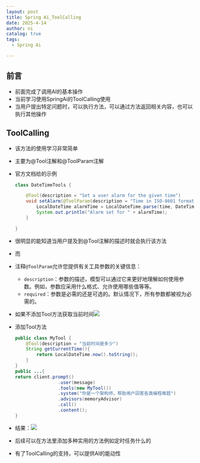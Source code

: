 ```yaml
---
layout: post
title: Spring Ai_ToolCalling
date: 2025-4-14
author: ni
catalog: true
tags:
  - Spring Ai

---
```


## 前言

- 前面完成了调用AI的基本操作
- 当前学习使用SpringAi的ToolCalling使用
- 当用户提出特定问题时，可以执行方法，可以通过方法返回相关内容，也可以执行其他操作

## ToolCalling

- 该方法的使用学习非常简单

- 主要为@Tool注解和@ToolParam注解

- 官方文档给的示例

  ```java
  class DateTimeTools {
  
      @Tool(description = "Set a user alarm for the given time")
      void setAlarm(@ToolParam(description = "Time in ISO-8601 format") String time) {
          LocalDateTime alarmTime = LocalDateTime.parse(time, DateTimeFormatter.ISO_DATE_TIME);
          System.out.println("Alarm set for " + alarmTime);
      }
  
  }
  ```

- 很明显的能知道当用户提及到@Tool注解的描述时就会执行该方法

- 而

- 注释`@ToolParam`允许您提供有关工具参数的关键信息：

  - `description`：参数的描述，模型可以通过它来更好地理解如何使用参数。例如，参数应采用什么格式、允许使用哪些值等等。
  - `required`：参数是必需的还是可选的。默认情况下，所有参数都被视为必需的。

- 如果不添加Tool方法获取当前时间![](https://nihhh1-blog.oss-cn-beijing.aliyuncs.com/my-blog/Spring%20Ai/Snipaste_2025-04-14_16-04-37.png)

- 添加Tool方法

  ```java
  public class MyTool {
      @Tool(description = "当前时间是多少")
      String getCurrentTime(){
          return LocalDateTime.now().toString();
      }
  }
  public ...{
  return client.prompt()
                  .user(message)
                  .tools(new MyTool())
                  .system("你是一个架构师，帮助用户回答各类编程难题")
                  .advisors(memoryAdvisor)
                  .call()
                  .content();
  }
  ```

- 结果：![](https://nihhh1-blog.oss-cn-beijing.aliyuncs.com/my-blog/Spring%20Ai/Snipaste_2025-04-14_16-06-35.png)

- 后续可以在方法里添加多种实用的方法例如定时任务什么的
- 有了ToolCalling的支持，可以提供AI的能动性
